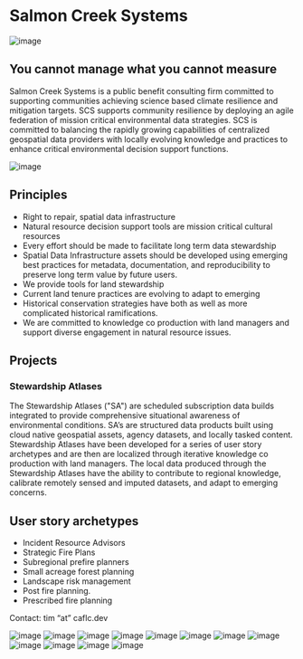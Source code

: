 # Salmon Creek Systems

![image](images/image9.png)

## You cannot manage what you cannot measure
Salmon Creek Systems is a public benefit consulting firm committed to supporting communities achieving science based climate resilience and mitigation targets.  SCS supports community resilience by deploying an agile federation of mission critical environmental data strategies.  SCS is committed to balancing the rapidly growing capabilities of centralized geospatial data providers with locally evolving knowledge and practices to enhance critical environmental decision support functions. 

![image](images/image6.png)

## Principles 

* Right to repair, spatial data infrastructure
* Natural resource decision support tools are mission critical cultural resources
* Every effort should be made to facilitate long term data stewardship
* Spatial Data Infrastructure assets should be developed using emerging best practices for metadata, documentation, and reproducibility to preserve long term value by future users.  
* We provide tools for land stewardship 
* Current land tenure practices are evolving to adapt to emerging
* Historical conservation strategies have both as well as more complicated historical ramifications.    
* We are committed to knowledge co production with land managers and support diverse engagement in natural resource issues.   
 
## Projects
### Stewardship Atlases
The Stewardship Atlases ("SA") are scheduled subscription data  builds integrated to provide comprehensive situational awareness of environmental conditions. SA’s are structured data products built using cloud native geospatial assets, agency datasets, and locally tasked content. Stewardship Atlases have been developed for a series of user story archetypes and are then are localized through iterative knowledge co production with land managers. The local data produced through the Stewardship Atlases have the ability to contribute to regional knowledge, calibrate remotely sensed and imputed datasets, and adapt to emerging concerns.  

## User story archetypes 
* Incident Resource Advisors
* Strategic Fire Plans
* Subregional prefire planners 
* Small acreage forest planning
* Landscape risk management 
* Post fire planning.
* Prescribed fire planning 

Contact: tim   “at”  caflc.dev

![image](images/image1.png)
![image](images/image2.png)
![image](images/image3.png)
![image](images/image4.png)
![image](images/image5.png)
![image](images/image7.png)
![image](images/image8.png)
![image](images/image10.png)
![image](images/image11.png)
![image](images/image12.png)
![image](images/image13.png)
![image](images/image14.png)

